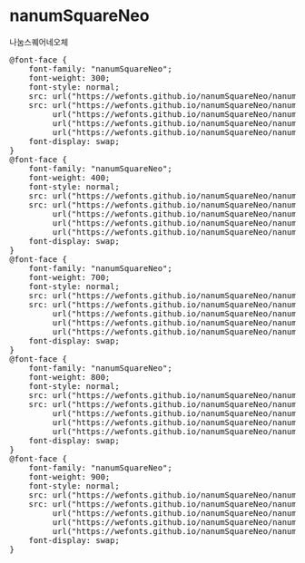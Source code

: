 # nanumSquareNeo
나눔스퀘어네오체

<pre>
@font-face {
    font-family: "nanumSquareNeo";
    font-weight: 300;
    font-style: normal;
    src: url("https://wefonts.github.io/nanumSquareNeo/nanumSquareNeo-Light.eot");
    src: url("https://wefonts.github.io/nanumSquareNeo/nanumSquareNeo-Light.eot?#iefix") format("embedded-opentype"),
         url("https://wefonts.github.io/nanumSquareNeo/nanumSquareNeo-Light.woff2") format("woff2"),
         url("https://wefonts.github.io/nanumSquareNeo/nanumSquareNeo-Light.woff") format("woff"),
         url("https://wefonts.github.io/nanumSquareNeo/nanumSquareNeo-Light.ttf") format("truetype");
    font-display: swap;
} 
@font-face {
    font-family: "nanumSquareNeo";
    font-weight: 400;
    font-style: normal;
    src: url("https://wefonts.github.io/nanumSquareNeo/nanumSquareNeo-Regular.eot");
    src: url("https://wefonts.github.io/nanumSquareNeo/nanumSquareNeo-Regular.eot?#iefix") format("embedded-opentype"),
         url("https://wefonts.github.io/nanumSquareNeo/nanumSquareNeo-Regular.woff2") format("woff2"),
         url("https://wefonts.github.io/nanumSquareNeo/nanumSquareNeo-Regular.woff") format("woff"),
         url("https://wefonts.github.io/nanumSquareNeo/nanumSquareNeo-Regular.ttf") format("truetype");
    font-display: swap;
} 
@font-face {
    font-family: "nanumSquareNeo";
    font-weight: 700;
    font-style: normal;
    src: url("https://wefonts.github.io/nanumSquareNeo/nanumSquareNeo-Bold.eot");
    src: url("https://wefonts.github.io/nanumSquareNeo/nanumSquareNeo-Bold.eot?#iefix") format("embedded-opentype"),
         url("https://wefonts.github.io/nanumSquareNeo/nanumSquareNeo-Bold.woff2") format("woff2"),
         url("https://wefonts.github.io/nanumSquareNeo/nanumSquareNeo-Bold.woff") format("woff"),
         url("https://wefonts.github.io/nanumSquareNeo/nanumSquareNeo-Bold.ttf") format("truetype");
    font-display: swap;
} 
@font-face {
    font-family: "nanumSquareNeo";
    font-weight: 800;
    font-style: normal;
    src: url("https://wefonts.github.io/nanumSquareNeo/nanumSquareNeo-ExtraBold.eot");
    src: url("https://wefonts.github.io/nanumSquareNeo/nanumSquareNeo-ExtraBold.eot?#iefix") format("embedded-opentype"),
         url("https://wefonts.github.io/nanumSquareNeo/nanumSquareNeo-ExtraBold.woff2") format("woff2"),
         url("https://wefonts.github.io/nanumSquareNeo/nanumSquareNeo-ExtraBold.woff") format("woff"),
         url("https://wefonts.github.io/nanumSquareNeo/nanumSquareNeo-ExtraBold.ttf") format("truetype");
    font-display: swap;
} 
@font-face {
    font-family: "nanumSquareNeo";
    font-weight: 900;
    font-style: normal;
    src: url("https://wefonts.github.io/nanumSquareNeo/nanumSquareNeo-Black.eot");
    src: url("https://wefonts.github.io/nanumSquareNeo/nanumSquareNeo-Black.eot?#iefix") format("embedded-opentype"),
         url("https://wefonts.github.io/nanumSquareNeo/nanumSquareNeo-Black.woff2") format("woff2"),
         url("https://wefonts.github.io/nanumSquareNeo/nanumSquareNeo-Black.woff") format("woff"),
         url("https://wefonts.github.io/nanumSquareNeo/nanumSquareNeo-Black.ttf") format("truetype");
    font-display: swap;
}
</pre>
